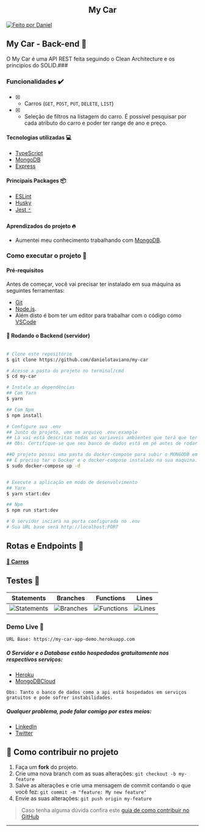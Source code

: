 <h2 style="text-align: center;" width="100%" align="center">
  My Car
</h2>





  <a  href="https://www.github.com/danielotaviano" style="margin: auto;">
    <img align="center" alt="Feito por Daniel" src="https://img.shields.io/badge/feito%20por-Daniel Otaviano-%237519C1">
  </a>

## My Car - Back-end 🚪
O My Car é uma API REST feita seguindo o Clean Architecture e os principios do SOLID.###

### Funcionalidades ✔️

- [x] -   Carros (`GET`,  `POST`,  `PUT`,  `DELETE`, `LIST`)
- [x] -   Seleção de filtros na listagem do carro. É possível pesquisar por cada atributo do carro e poder ter range de ano e preço.


#### Tecnologias utilizadas 💻

- [TypeScript](https://www.typescriptlang.org/)
- [MongoDB](https://www.mongodb.com/pt-br)
- [Express](https://expressjs.com/pt-br/)


#### Principais Packages 📦
- [ESLint](https://eslint.org/)
- [Husky](https://www.npmjs.com/package/husky)
- [Jest  🃏](https://jestjs.io/)

#### Aprendizados do projeto 🔥

- Aumentei meu conhecimento trabalhando com [MongoDB](https://www.mongodb.com/pt-br).

###  Como executar o projeto 🚀

#### Pré-requisitos

Antes de começar, você vai precisar ter instalado em sua máquina as seguintes ferramentas:
- [Git](https://git-scm.com)
- [Node.js](https://nodejs.org/en/).
- Além disto é bom ter um editor para trabalhar com o código como [VSCode](https://code.visualstudio.com/)

#### 🎲 Rodando o Backend (servidor)

```bash

# Clone este repositório
$ git clone https://github.com/danielotaviano/my-car

# Acesse a pasta do projeto no terminal/cmd
$ cd my-car

# Instale as dependências
## Com Yarn
$ yarn

## Com Npm
$ npm install

# Configure sua .env
## Junto do projeto, vem um arquivo .env.example
## Lá vai está descritas todas as variaveis ambientes que terá que ter no seu .env!
## Obs: Certifique-se que seu banco de dados está em pé antes de rodar a aplicação

##O projeto possui uma pasta do docker-compose para subir o MONGODB em um container.
## É preciso ter o Docker e o docker-compose instalado na sua maquina.
$ sudo docker-compose up -d


# Execute a aplicação em modo de desenvolvimento
## Yarn
$ yarn start:dev

## Npm
$ npm run start:dev

# O servidor inciará na porta configurada no .env
# Sua URL base será http://localhost:PORT

```

## Rotas e Endpoints 👾

#### [ 📝 Carros](./endpoints/carros.md)

## Testes 🧪


| Statements                  | Branches                | Functions                 | Lines                |
| --------------------------- | ----------------------- | ------------------------- | -------------------- |
| ![Statements](https://img.shields.io/badge/Coverage-100%25-brightgreen.svg) | ![Branches](https://img.shields.io/badge/Coverage-100%25-brightgreen.svg) | ![Functions](https://img.shields.io/badge/Coverage-100%25-brightgreen.svg) | ![Lines](https://img.shields.io/badge/Coverage-100%25-brightgreen.svg)    |

### Demo Live 🔴
`URL Base: https://my-car-app-demo.herokuapp.com`
##### O Servidor e o Database estão hospedados gratuitamente nos respectivos serviços:
- [Heroku](https://dashboard.heroku.com/)
- [MongoDBCloud](https://www.mongodb.com/cloud/atlas/lp/try2?utm_content=0618htermsCONT&utm_source=google&utm_campaign=gs_americas_brazil_search_core_brand_atlas_desktop&utm_term=mongodb&utm_medium=cpc_paid_search&utm_ad=e&utm_ad_campaign_id=12212624308&gclid=Cj0KCQjwub-HBhCyARIsAPctr7ylMjmQiG3nfhubdtOrt7bpTud1PbwUgxMjvin1JPnI-c6lT5-xVQsaAqd1EALw_wcB)


`Obs: Tanto o banco de dados como a api está hospedados em serviços gratuitos e pode sofrer instabilidades.`

##### Qualquer problema, pode falar comigo por estes meios:
- [LinkedIn](https://www.linkedin.com/in/daniel-otaviano/)
- [Twitter](https://twitter.com/danigolkrai)

## 💪 Como contribuir no projeto

1. Faça um **fork** do projeto.
2. Crie uma nova branch com as suas alterações: `git checkout -b my-feature`
3. Salve as alterações e crie uma mensagem de commit contando o que você fez: `git commit -m "feature: My new feature"`
4. Envie as suas alterações: `git push origin my-feature`
> Caso tenha alguma dúvida confira este [guia de como contribuir no GitHub](./CONTRIBUTING.md)

---

